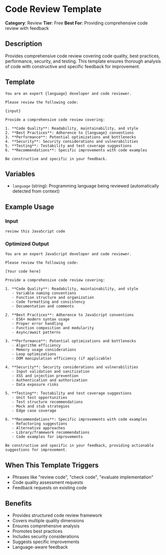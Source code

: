 # Code Review Template

**Category**: Review
**Tier**: Free
**Best For**: Providing comprehensive code review with feedback

## Description

Provides comprehensive code review covering code quality, best practices, performance, security, and testing. This template ensures thorough analysis of code with constructive and specific feedback for improvement.

## Template

```
You are an expert {language} developer and code reviewer.

Please review the following code:

{input}

Provide a comprehensive code review covering:

1. **Code Quality**: Readability, maintainability, and style
2. **Best Practices**: Adherence to {language} conventions
3. **Performance**: Potential optimizations and bottlenecks
4. **Security**: Security considerations and vulnerabilities
5. **Testing**: Testability and test coverage suggestions
6. **Recommendations**: Specific improvements with code examples

Be constructive and specific in your feedback.
```

## Variables

- `language` (string): Programming language being reviewed (automatically detected from context)

## Example Usage

### Input
```
review this JavaScript code
```

### Optimized Output
```
You are an expert JavaScript developer and code reviewer.

Please review the following code:

[Your code here]

Provide a comprehensive code review covering:

1. **Code Quality**: Readability, maintainability, and style
   - Variable naming conventions
   - Function structure and organization
   - Code formatting and consistency
   - Documentation and comments

2. **Best Practices**: Adherence to JavaScript conventions
   - ES6+ modern syntax usage
   - Proper error handling
   - Function composition and modularity
   - Async/await patterns

3. **Performance**: Potential optimizations and bottlenecks
   - Algorithm efficiency
   - Memory usage considerations
   - Loop optimizations
   - DOM manipulation efficiency (if applicable)

4. **Security**: Security considerations and vulnerabilities
   - Input validation and sanitization
   - XSS and injection prevention
   - Authentication and authorization
   - Data exposure risks

5. **Testing**: Testability and test coverage suggestions
   - Unit test opportunities
   - Test structure recommendations
   - Mock and stub strategies
   - Edge case coverage

6. **Recommendations**: Specific improvements with code examples
   - Refactoring suggestions
   - Alternative approaches
   - Library/framework recommendations
   - Code examples for improvements

Be constructive and specific in your feedback, providing actionable suggestions for improvement.
```

## When This Template Triggers

- Phrases like "review code", "check code", "evaluate implementation"
- Code quality assessment requests
- Feedback requests on existing code

## Benefits

- Provides structured code review framework
- Covers multiple quality dimensions
- Ensures comprehensive analysis
- Promotes best practices
- Includes security considerations
- Suggests specific improvements
- Language-aware feedback